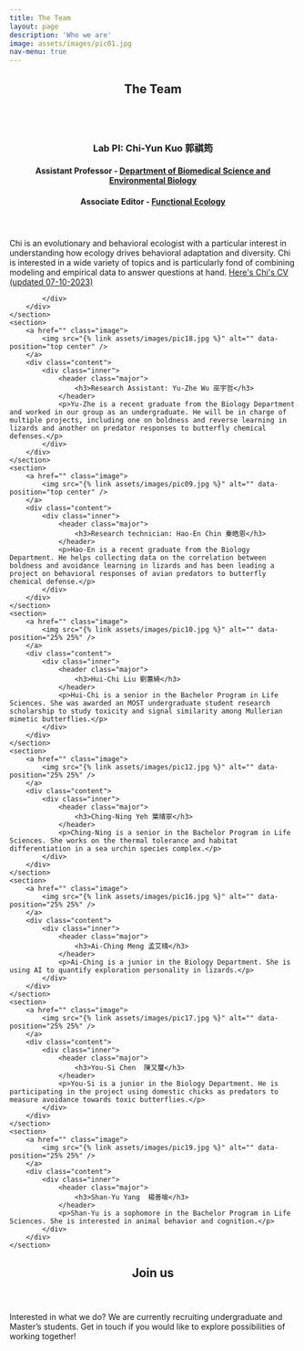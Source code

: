 ```yaml
---
title: The Team
layout: page
description: 'Who we are'
image: assets/images/pic01.jpg
nav-menu: true
---
```


<!-- Main -->
<div id="main">

<!-- One -->
<section id="one">
	<div class="inner">
		<header class="major">
			<h2>The Team</h2>
		</header>
	</div>
</section>

<!-- Two -->
<section id="two" class="spotlights">
	<section>
		<a href="" class="image">
			<img src="{% link assets/images/pic08.jpg %}" alt="" data-position="center center" />
		</a>
		<div class="content">
			<div class="inner">
				<header class="major">
					<h3>Lab PI: Chi-Yun Kuo 郭祺筠</h3>
					<h4>Assistant Professor - <a href= "https://biology.kmu.edu.tw/index.php/zh-tw/">Department of Biomedical Science and Environmental Biology</a></h4>
					<h4>Associate Editor - <a href= "https://besjournals.onlinelibrary.wiley.com/journal/13652435">Functional Ecology</a></h4>
				</header>
				<p>Chi is an evolutionary and behavioral ecologist with a particular interest in understanding how ecology drives behavioral adaptation and diversity. Chi is interested in a wide variety of topics and is particularly fond of combining modeling and empirical data to answer questions at hand. <a href= "https://drive.google.com/file/d/1J-aO0KYP73m6H789f57RB5p7ExLR9blQ/view?usp=share_link">Here's Chi's CV (updated 07-10-2023)</a></p>
				
			</div>
		</div>
	</section>
	<section>
		<a href="" class="image">
			<img src="{% link assets/images/pic18.jpg %}" alt="" data-position="top center" />
		</a>
		<div class="content">
			<div class="inner">
				<header class="major">
					<h3>Research Assistant: Yu-Zhe Wu 巫宇哲</h3>
				</header>
				<p>Yu-Zhe is a recent graduate from the Biology Department and worked in our group as an undergraduate. He will be in charge of multiple projects, including one on boldness and reverse learning in lizards and another on predator responses to butterfly chemical defenses.</p>
			</div>
		</div>
	</section>
	<section>
		<a href="" class="image">
			<img src="{% link assets/images/pic09.jpg %}" alt="" data-position="top center" />
		</a>
		<div class="content">
			<div class="inner">
				<header class="major">
					<h3>Research technician: Hao-En Chin 秦皓恩</h3>
				</header>
				<p>Hao-En is a recent graduate from the Biology Department. He helps collecting data on the correlation between boldness and avoidance learning in lizards and has been leading a project on behavioral responses of avian predators to butterfly chemical defense.</p>
			</div>
		</div>
	</section>
	<section>
		<a href="" class="image">
			<img src="{% link assets/images/pic10.jpg %}" alt="" data-position="25% 25%" />
		</a>
		<div class="content">
			<div class="inner">
				<header class="major">
					<h3>Hui-Chi Liu 劉蕙綺</h3>
				</header>
				<p>Hui-Chi is a senior in the Bachelor Program in Life Sciences. She was awarded an MOST undergraduate student research scholarship to study toxicity and signal similarity among Mullerian mimetic butterflies.</p>
			</div>
		</div>
	</section>
	<section>
		<a href="" class="image">
			<img src="{% link assets/images/pic12.jpg %}" alt="" data-position="25% 25%" />
		</a>
		<div class="content">
			<div class="inner">
				<header class="major">
					<h3>Ching-Ning Yeh 葉晴寧</h3>
				</header>
				<p>Ching-Ning is a senior in the Bachelor Program in Life Sciences. She works on the thermal tolerance and habitat differentiation in a sea urchin species complex.</p>
			</div>
		</div>
	</section>
	<section>
		<a href="" class="image">
			<img src="{% link assets/images/pic16.jpg %}" alt="" data-position="25% 25%" />
		</a>
		<div class="content">
			<div class="inner">
				<header class="major">
					<h3>Ai-Ching Meng 孟艾晴</h3>
				</header>
				<p>Ai-Ching is a junior in the Biology Department. She is using AI to quantify exploration personality in lizards.</p>
			</div>
		</div>
	</section>
	<section>
		<a href="" class="image">
			<img src="{% link assets/images/pic17.jpg %}" alt="" data-position="25% 25%" />
		</a>
		<div class="content">
			<div class="inner">
				<header class="major">
					<h3>You-Si Chen  陳又璽</h3>
				</header>
				<p>You-Si is a junior in the Biology Department. He is participating in the project using domestic chicks as predators to measure avoidance towards toxic butterflies.</p>
			</div>
		</div>
	</section>
	<section>
		<a href="" class="image">
			<img src="{% link assets/images/pic19.jpg %}" alt="" data-position="25% 25%" />
		</a>
		<div class="content">
			<div class="inner">
				<header class="major">
					<h3>Shan-Yu Yang  楊善喻</h3>
				</header>
				<p>Shan-Yu is a sophomore in the Bachelor Program in Life Sciences. She is interested in animal behavior and cognition.</p>
			</div>
		</div>
	</section>			
</section>

<!-- Three -->
<section id="three">
	<div class="inner">
		<header class="major">
			<h2>Join us</h2>
		</header>
		<p>Interested in what we do? We are currently recruiting undergraduate and Master’s students. Get in touch if you would like to explore possibilities of working together!</p>
	</div>
</section>

</div>
